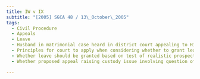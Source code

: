 ```yaml
---
title: IW v IX 
subtitle: "[2005] SGCA 48 / 13\_October\_2005"
tags:
  - Civil Procedure
  - Appeals
  - Leave
  - Husband in matrimonial case heard in district court appealing to High Court and thereafter wife seeking leave to appeal to Court of Appeal
  - Principles for court to apply when considering whether to grant leave to appeal
  - Whether leave should be granted based on test of realistic prospect of success
  - Whether proposed appeal raising custody issue involving question of law of importance

---
```


